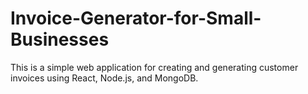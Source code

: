 # Invoice-Generator-for-Small-Businesses
This is a simple web application for creating and generating customer invoices using React, Node.js, and MongoDB.
